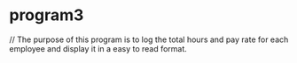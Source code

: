 program3
========

// The purpose of this program is to log the total hours and pay rate for each employee and display it in a easy to read format.
